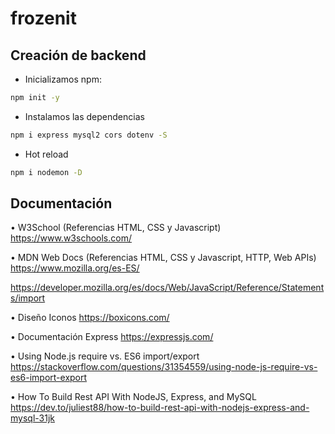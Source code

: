 # frozenit

## Creación de backend

- Inicializamos npm:

```bash
npm init -y
```

- Instalamos las dependencias

```bash
npm i express mysql2 cors dotenv -S
```

- Hot reload

```bash
npm i nodemon -D
```

## Documentación


• W3School (Referencias HTML, CSS y Javascript)
https://www.w3schools.com/

• MDN Web Docs (Referencias HTML, CSS y Javascript, HTTP, Web APIs)
https://www.mozilla.org/es-ES/

https://developer.mozilla.org/es/docs/Web/JavaScript/Reference/Statements/import

• Diseño Iconos
https://boxicons.com/

• Documentación Express
https://expressjs.com/

• Using Node.js require vs. ES6 import/export
https://stackoverflow.com/questions/31354559/using-node-js-require-vs-es6-import-export

• How To Build Rest API With NodeJS, Express, and MySQL
https://dev.to/juliest88/how-to-build-rest-api-with-nodejs-express-and-mysql-31jk
